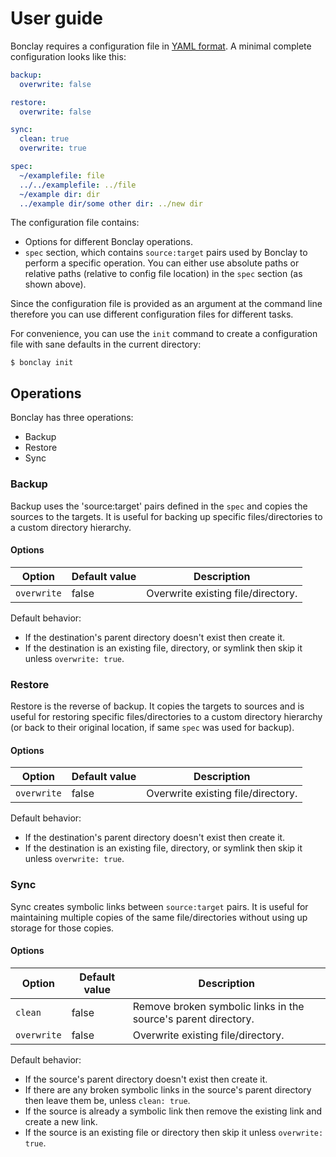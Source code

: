 # User guide

Bonclay requires a configuration file in [YAML format](http://yaml.org). A
minimal complete configuration looks like this:

```yaml
backup:
  overwrite: false

restore:
  overwrite: false

sync:
  clean: true
  overwrite: true

spec:
  ~/examplefile: file
  ../../examplefile: ../file
  ~/example dir: dir
  ../example dir/some other dir: ../new dir
```

The configuration file contains:
- Options for different Bonclay operations.
- `spec` section, which contains `source:target` pairs used by Bonclay to
  perform a specific operation. You can either use absolute paths or relative
  paths (relative to config file location) in the `spec` section (as shown
  above).

Since the configuration file is provided as an argument at the command line
therefore you can use different configuration files for different tasks.

For convenience, you can use the `init` command to create a configuration file
with sane defaults in the current directory:

```
$ bonclay init
```

## Operations

Bonclay has three operations:
- Backup
- Restore
- Sync

### Backup

Backup uses the 'source:target' pairs defined in the `spec` and copies the
sources to the targets. It is useful for backing up specific files/directories
to a custom directory hierarchy.

#### Options

| Option | Default value | Description |
|  --- | --- | --- |
| `overwrite` | false | Overwrite existing file/directory. |

Default behavior:
- If the destination's parent directory doesn't exist then create it.
- If the destination is an existing file, directory, or symlink then skip it
  unless `overwrite: true`.

### Restore

Restore is the reverse of backup. It copies the targets to sources and is
useful for restoring specific files/directories to a custom directory hierarchy
(or back to their original location, if same `spec` was used for backup).

#### Options

| Option | Default value | Description |
| --- | --- | --- |
| `overwrite` | false | Overwrite existing file/directory. |

Default behavior:
- If the destination's parent directory doesn't exist then create it.
- If the destination is an existing file, directory, or symlink then skip it
  unless `overwrite: true`.

### Sync

Sync creates symbolic links between `source:target` pairs. It is useful for
maintaining multiple copies of the same file/directories without using up
storage for those copies.

#### Options

| Option | Default value | Description |
| --- | --- | --- |
| `clean` | false | Remove broken symbolic links in the source's parent directory. |
| `overwrite` | false | Overwrite existing file/directory. |

Default behavior:
- If the source's parent directory doesn't exist then create it.
- If there are any broken symbolic links in the source's parent directory then
  leave them be, unless `clean: true`.
- If the source is already a symbolic link then remove the existing link and
  create a new link.
- If the source is an existing file or directory then skip it unless
  `overwrite: true`.
